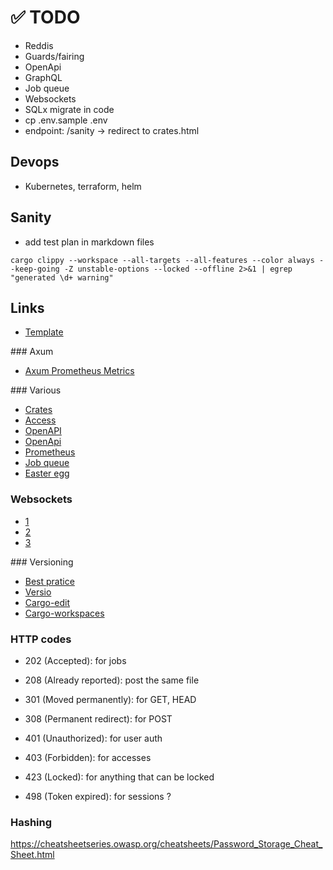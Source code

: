 # ✅ TODO

- Reddis
- Guards/fairing
- OpenApi
- GraphQL
- Job queue
- Websockets
- SQLx migrate in code
- cp .env.sample .env
- endpoint: /sanity -> redirect to crates.html

## Devops

- Kubernetes, terraform, helm

## Sanity

- add test plan in markdown files

```shell
cargo clippy --workspace --all-targets --all-features --color always --keep-going -Z unstable-options --locked --offline 2>&1 | egrep "generated \d+ warning"
```

## Links

- [Template](https://github.com/janos-r/axum-template)

### Axum

- [Axum Prometheus Metrics](https://github.com/tokio-rs/axum/tree/main/examples/prometheus-metrics)

### Various

- [Crates](https://gist.github.com/vi/6620975b737a1caecf607e88cf6b7fea)
- [Access](https://github.com/casbin-rs/axum-casbin)
- [OpenAPI](https://docs.rs/aide/latest/aide/axum/index.html)
- [OpenApi](https://docs.rs/okapi-operation/latest/okapi_operation/#example-using-axum-but-without-axum_integration-feature)
- [Prometheus](https://docs.rs/axum-prometheus/latest/axum_prometheus/)
- [Job queue](https://cetra3.github.io/blog/implementing-a-jobq)
- [Easter egg](https://fr.wikipedia.org/wiki/Hyper_Text_Coffee_Pot_Control_Protocol)

### Websockets

- [1](https://crates.io/crates/axum-typed-websockets)
- [2](https://blog.devgenius.io/beyond-the-threads-websockets-in-rust-for-seamless-communication-e40d10e8a0e3)
- [3](https://blog.logrocket.com/build-websocket-server-with-rust/#what-websocket)

### Versioning

- [Best pratice](https://www.reddit.com/r/rust/comments/xnnnzq/whats_the_best_practice_for_shipping_multiple)
- [Versio](https://crates.io/crates/versio)
- [Cargo-edit](https://crates.io/crates/cargo-edit)
- [Cargo-workspaces](https://crates.io/crates/cargo-workspaces)

### HTTP codes

- 202 (Accepted): for jobs
- 208 (Already reported): post the same file

- 301 (Moved permanently): for GET, HEAD
- 308 (Permanent redirect): for POST

- 401 (Unauthorized): for user auth
- 403 (Forbidden): for accesses
- 423 (Locked): for anything that can be locked
- 498 (Token expired): for sessions ?

### Hashing

https://cheatsheetseries.owasp.org/cheatsheets/Password_Storage_Cheat_Sheet.html
